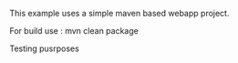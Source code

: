 This example uses a simple maven based webapp project.

For build use : mvn clean package

Testing pusrposes

